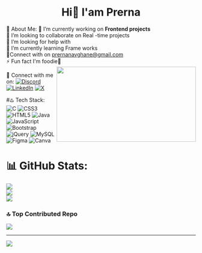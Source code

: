<h1 align="center">Hi👋 I'am Prerna</h1>

💫 About Me:
🔭 I’m currently working on **Frontend projects**<br>👯 I’m looking to collaborate on  Real -time projects <br>🤝 I’m looking for help with  <br>🌱 I’m currently learning Frame works<br>🫴Connect with on prernanavghane@gmail.com<br>⚡ Fun fact  I'm foodie🧋
<img src="https://media4.giphy.com/media/v1.Y2lkPTc5MGI3NjExNDNoa2duZDhuMGdnaWwyZHgwNXNiMmNvcXVpNDR3Y3QydG1laDNzbiZlcD12MV9pbnRlcm5hbF9naWZfYnlfaWQmY3Q9Zw/L1R1tvI9svkIWwpVYr/giphy.gif" align="right" height="200px" width="370px">
  

🔗 Connect with me on:
[![Discord](https://img.shields.io/badge/Discord-%237289DA.svg?logo=discord&logoColor=white)](https://discord.gg/prerna29_40013) [![LinkedIn](https://img.shields.io/badge/LinkedIn-%230077B5.svg?logo=linkedin&logoColor=white)](https://linkedin.com/in/https://www.linkedin.com/in/prerna-navghane-b9aa35297) [![X](https://img.shields.io/badge/X-black.svg?logo=X&logoColor=white)](https://x.com/@pr40825) 

#♨️ Tech Stack:
![C](https://img.shields.io/badge/c-%2300599C.svg?style=plastic&logo=c&logoColor=white) ![CSS3](https://img.shields.io/badge/css3-%231572B6.svg?style=plastic&logo=css3&logoColor=white) ![HTML5](https://img.shields.io/badge/html5-%23E34F26.svg?style=plastic&logo=html5&logoColor=white) ![Java](https://img.shields.io/badge/java-%23ED8B00.svg?style=plastic&logo=openjdk&logoColor=white) ![JavaScript](https://img.shields.io/badge/javascript-%23323330.svg?style=plastic&logo=javascript&logoColor=%23F7DF1E) ![Bootstrap](https://img.shields.io/badge/bootstrap-%238511FA.svg?style=plastic&logo=bootstrap&logoColor=white) ![jQuery](https://img.shields.io/badge/jquery-%230769AD.svg?style=plastic&logo=jquery&logoColor=white) ![MySQL](https://img.shields.io/badge/mysql-%2300000f.svg?style=plastic&logo=mysql&logoColor=white) ![Figma](https://img.shields.io/badge/figma-%23F24E1E.svg?style=plastic&logo=figma&logoColor=white) ![Canva](https://img.shields.io/badge/Canva-%2300C4CC.svg?style=plastic&logo=Canva&logoColor=white)
# 📊 GitHub Stats:
![](https://github-readme-stats.vercel.app/api?username=Prerna2900&theme=tokyonight&hide_border=true&include_all_commits=false&count_private=false)<br/>
![](https://github-readme-streak-stats.herokuapp.com/?user=Prerna2900&theme=tokyonight&hide_border=true)<br/>
![](https://github-readme-stats.vercel.app/api/top-langs/?username=Prerna2900&theme=tokyonight&hide_border=true&include_all_commits=false&count_private=false&layout=compact)

### 🔝 Top Contributed Repo
![](https://github-contributor-stats.vercel.app/api?username=Prerna2900&limit=5&theme=tokyonight&combine_all_yearly_contributions=true)

---
[![](https://visitcount.itsvg.in/api?id=prerna29&label=Profile%20Views&color=6&icon=0&pretty=false)](https://visitcount.itsvg.in)

<!-- Proudly created with GPRM ( https://gprm.itsvg.in ) -->


